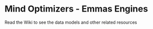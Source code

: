 # Mind Optimizers - Emmas Engines

Read the Wiki to see the data models and other related resources
